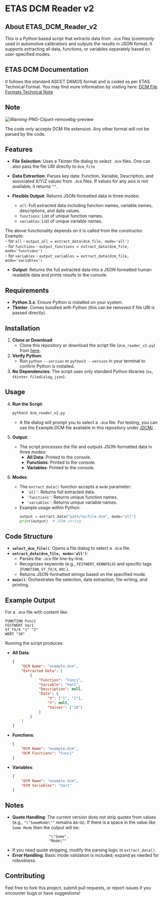 # ETAS DCM Reader v2

## About ETAS_DCM_Reader_v2

This is a Python based script that extracts data from `.dcm` files (commonly used in automotive calibration) and outputs the results in JSON format. It supports extracting all data, functions, or variables separately based on user-specified modes.


## ETAS DCM Documentation

It follows the standard ASCET DAMOS format and is coded as per ETAS Technical Format. You may find more information by visiting here: [DCM File Formats Technical Note](https://www.etas.com/download-center-files/products_ASCET_Software_Products/TechNote_DCM_File_Formats.pdf)


## Note 
![Warning-PNG-Clipart-removebg-preview](https://github.com/manishholla/ETAS_DCM_Reader/assets/29548788/f5f8c2e3-e3bc-427f-a864-1062e2fa9142)

The code only accepts DCM file extension. Any other format will not be parsed by the code.

## Features
- **File Selection**: Uses a Tkinter file dialog to select `.dcm` files. One can also pass the file URI directly to `dcm_file`
- **Data Extraction**: Parses key data: Function, Variable, Description, and associated X/Y/Z values from `.dcm` files. If values for any axis is not available, it returns `""`.
- **Flexible Output**: Returns JSON-formatted data in three modes:

  - `all`: Full extracted data including function names, variable names, descriptions, and data values.  
  - `functions`: List of unique function names.  
  - `variables`: List of unique variable names.  
  
The above functionality depends on it is called from the constructor. Example:\
	- for `all` - `output_all = extract_data(dcm_file, mode='all')`\
	- for `functions` - `output_functions = extract_data(dcm_file, mode='functions')`\
	- for `variables` - `output_variables = extract_data(dcm_file, mode='variables')`

- **Output**: Returns the full extracted data into a JSON formatted human readable data and prints results to the console.

## Requirements

- **Python 3.x**: Ensure Python is installed on your system.
- **Tkinter**: Comes bundled with Python (this can be removed if file URI is passed directly).

## Installation

1. **Clone or Download**: 
   - Clone this repository or download the script file (`dcm_reader_v2.py`) from [here](https://github.com/manishholla/ETAS_DCM_Reader/blob/main/v2/dcm_reader_v2.py).
2. **Verify Python**: 
   - Run `python --version` or `python3 --version` in your terminal to confirm Python is installed.
3. **No Dependencies**: The script uses only standard Python libraries (`os`, `tkinter.filedialog`, `json`).

## Usage
4. **Run the Script**:
   ```bash
   python3 dcm_reader_v2.py
   ```
   - A file dialog will prompt you to select a `.dcm` file. For testing, you can use the Example.DCM file available in this repository under [/DCM/](https://github.com/manishholla/ETAS_DCM_Reader/blob/main/DCM/) .

5. **Output**:
   - The script processes the file and outputs JSON-formatted data in three modes:
     - **All Data**: Printed to the console.
     - **Functions**: Printed to the console.
     - **Variables**: Printed to the console.

6. **Modes**:
   - The `extract_data()` function accepts a `mode` parameter:
     - `'all'`: Returns full extracted data.
     - `'functions'`: Returns unique function names.
     - `'variables'`: Returns unique variable names.
   - Example usage within Python:
     ```python
     output = extract_data("path/to/file.dcm", mode="all")
     print(output)  # JSON string
     ```

## Code Structure

- **`select_dcm_file()`**: Opens a file dialog to select a `.dcm` file.
- **`extract_data(dcm_file, mode='all')`**:
  - Parses the `.dcm` file line-by-line.
  - Recognizes keywords (e.g., `FESTWERT`, `KENNFELD`) and specific tags (`FUNKTION`, `ST_TX/X`, etc.).
  - Returns JSON-formatted strings based on the specified mode.
- **`main()`**: Orchestrates file selection, data extraction, file writing, and printing.

## Example Output

For a `.dcm` file with content like:
```
FUNKTION Func1
FESTWERT Var1
ST_TX/X "1" "2"
WERT "10"
```
Running the script produces:
- **All Data**:
  ```json
  {
      "DCM Name": "example.dcm",
      "Extracted Data": [
          {
              "Function": "Func1",
              "Variable": "Var1",
              "Description": null,
              "Data": {
                  "X": ["1", "2"],
                  "Y": null,
                  "Values": ["10"]
              }
          }
      ]
  }
  ```
- **Functions**:
  ```json
  {
      "DCM Name": "example.dcm",
      "DCM Functions": "Func1"
  }
  ```
- **Variables**:
  ```json
  {
      "DCM Name": "example.dcm",
      "DCM Variables": "Var1"
  }
  ```

## Notes

- **Quote Handling**: The current version does not strip quotes from values (e.g., `"\"SomeMode\""` remains as-is). If there is a space in the value like `Some Mode` then the output will be:
``` text
                    "\"Some",
                    "Mode\""
```
 
- If you need quote stripping, modify the parsing logic in `extract_data()`.
- **Error Handling**: Basic mode validation is included; expand as needed for robustness.

## Contributing

Feel free to fork this project, submit pull requests, or report issues if you encounter bugs or have suggestions!
